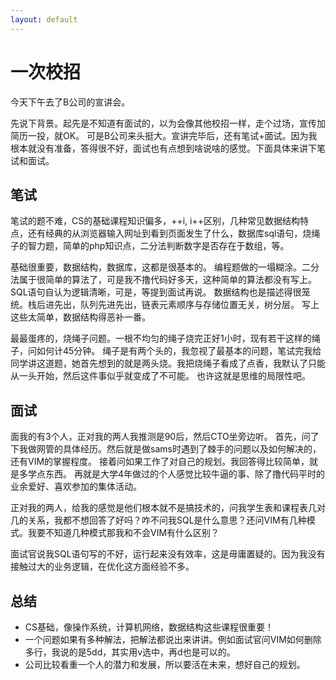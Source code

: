 ```yaml
---
layout: default
---
```


# 一次校招

今天下午去了B公司的宣讲会。

先说下背景。起先是不知道有面试的，以为会像其他校招一样，走个过场，宣传加简历一投，就OK。
可是B公司来头挺大。宣讲完毕后，还有笔试+面试。因为我根本就没有准备，答得很不好，面试也有点想到啥说啥的感觉。下面具体来讲下笔试和面试。

## 笔试

笔试的题不难，CS的基础课程知识偏多，++i, i++区别，几种常见数据结构特点，还有经典的从浏览器输入网址到看到页面发生了什么，数据库sql语句，烧绳子的智力题，简单的php知识点，二分法判断数字是否存在于数组，等。

基础很重要，数据结构，数据库，这都是很基本的。
编程题做的一塌糊涂。二分法属于很简单的算法了，可是我不撸代码好多天，这种简单的算法都没有写上。
SQL语句自认为逻辑清晰，可是，等提到面试再说。
数据结构也是描述得很笼统。栈后进先出，队列先进先出，链表元素顺序与存储位置无关，树分层。 写上这些太简单，数据结构得恶补一番。

最最蛋疼的，烧绳子问题。一根不均匀的绳子烧完正好1小时，现有若干这样的绳子，问如何计45分钟。
绳子是有两个头的，我忽视了最基本的问题，笔试完我给同学讲这道题，她首先想到的就是两头烧。我把烧绳子看成了点香，我默认了只能从一头开始，然后这件事似乎就变成了不可能。
也许这就是思维的局限性吧。

## 面试
面我的有3个人，正对我的两人我推测是90后，然后CTO坐旁边听。
首先，问了下我做网管的具体经历。然后就是做sams时遇到了棘手的问题以及如何解决的，还有VIM的掌握程度。
接着问如果工作了对自己的规划。我回答得比较简单，就是多学点东西。
再就是大学4年做过的个人感觉比较牛逼的事、除了撸代码平时的业余爱好、喜欢参加的集体活动。

正对我的两人，给我的感觉是他们根本就不是搞技术的，问我学生表和课程表几对几的关系，我都不想回答了好吗？咋不问我SQL是什么意思？还问VIM有几种模式。我要不知道几种模式那我和不会VIM有什么区别？   

面试官说我SQL语句写的不好，运行起来没有效率，这是毋庸置疑的。因为我没有接触过大的业务逻辑，在优化这方面经验不多。

## 总结
- CS基础，像操作系统，计算机网络，数据结构这些课程很重要！ 
- 一个问题如果有多种解法，把解法都说出来讲讲。例如面试官问VIM如何删除多行，我说的是5dd，其实用v选中，再d也是可以的。
- 公司比较看重一个人的潜力和发展，所以要活在未来，想好自己的规划。



